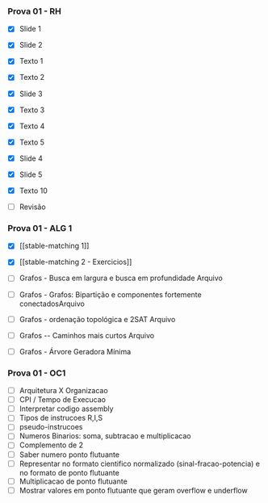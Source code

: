 
### Prova 01 - RH
- [x] Slide 1
- [x] Slide 2
- [x] Texto 1
- [x] Texto 2
- [x] Slide 3
- [x] Texto 3
- [x] Texto 4
- [x] Texto 5
- [x] Slide 4
- [x] Slide 5
- [x] Texto 10
- [ ] Revisão


### Prova 01 - ALG 1
- [x] [[stable-matching 1]]
- [x] [[stable-matching 2 - Exercicios]]
- [ ] Grafos - Busca em largura e busca em profundidade Arquivo
- [ ] Grafos - Grafos: Bipartição e componentes fortemente conectadosArquivo
- [ ] Grafos - ordenação topológica e 2SAT Arquivo
- [ ] Grafos -- Caminhos mais curtos Arquivo
- [ ] Grafos - Árvore Geradora Mínima


### Prova 01 - OC1
- [ ] Arquitetura X Organizacao
- [ ] CPI / Tempo de Execucao
- [ ] Interpretar codigo assembly
- [ ] Tipos de instrucoes R,I,S
- [ ] pseudo-instrucoes
- [ ] Numeros Binarios: soma, subtracao e multiplicacao
- [ ] Complemento de 2
- [ ] Saber numero ponto flutuante
- [ ] Representar no formato cientifico normalizado (sinal-fracao-potencia) e no formato de ponto flutuante
- [ ] Multiplicacao de ponto flutuante
- [ ] Mostrar valores em ponto flutuante que geram overflow e underflow
